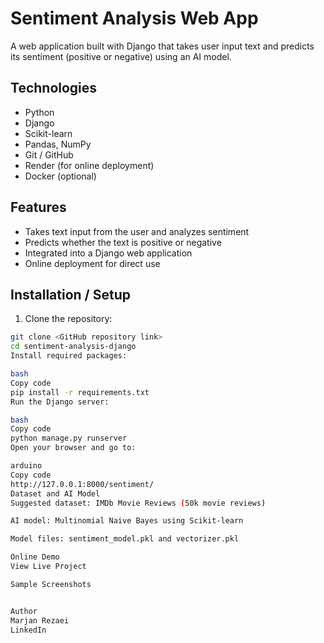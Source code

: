 # Sentiment Analysis Web App

A web application built with Django that takes user input text and predicts its sentiment (positive or negative) using an AI model.

## Technologies
- Python
- Django
- Scikit-learn
- Pandas, NumPy
- Git / GitHub
- Render (for online deployment)
- Docker (optional)

## Features
- Takes text input from the user and analyzes sentiment
- Predicts whether the text is positive or negative
- Integrated into a Django web application
- Online deployment for direct use

## Installation / Setup

1. Clone the repository:
```bash
git clone <GitHub repository link>
cd sentiment-analysis-django
Install required packages:

bash
Copy code
pip install -r requirements.txt
Run the Django server:

bash
Copy code
python manage.py runserver
Open your browser and go to:

arduino
Copy code
http://127.0.0.1:8000/sentiment/
Dataset and AI Model
Suggested dataset: IMDb Movie Reviews (50k movie reviews)

AI model: Multinomial Naive Bayes using Scikit-learn

Model files: sentiment_model.pkl and vectorizer.pkl

Online Demo
View Live Project

Sample Screenshots


Author
Marjan Rezaei
LinkedIn

